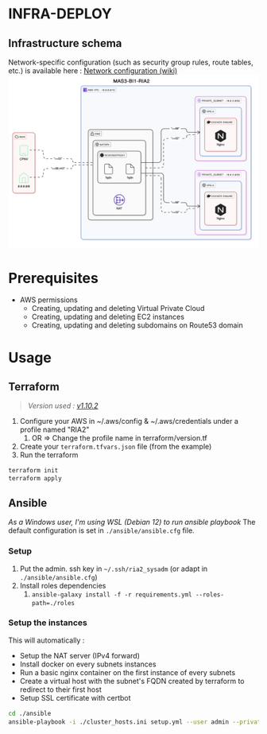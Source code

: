 # INFRA-DEPLOY

## Infrastructure schema
Network-specific configuration (such as security group rules, route tables, etc.) is available here : [Network configuration (wiki)](https://github.com/CPNV-ES-BI1-RIA2-ETL-INTERNAL-SOURCE/INFRA-DEPLOY-ELT/wiki/Network-configuration)
![infra_v0.1](assets/infra.svg)
# Prerequisites
- AWS permissions
	- Creating, updating and deleting Virtual Private Cloud
	- Creating, updating and deleting EC2 instances
	- Creating, updating and deleting subdomains on Route53 domain
# Usage
## Terraform
>*Version used : [v1.10.2](https://releases.hashicorp.com/terraform/1.10.2/)*

1. Configure your AWS in ~/.aws/config & ~/.aws/credentials under a profile named "RIA2"
	1. OR => Change the profile name in terraform/version.tf
2. Create your `terraform.tfvars.json` file (from the example)
3. Run the terraform
```
terraform init
terraform apply
```
## Ansible
*As a Windows user, I'm using WSL (Debian 12) to run ansible playbook*
The default configuration is set in `./ansible/ansible.cfg` file.
### Setup
1. Put the admin. ssh key in `~/.ssh/ria2_sysadm` (or adapt in `./ansible/ansible.cfg`)
2. Install roles dependencies
	1. `ansible-galaxy install -f -r requirements.yml --roles-path=./roles`
### Setup the instances
This will automatically :
- Setup the NAT server (IPv4 forward)
- Install docker on every subnets instances
- Run a basic nginx container on the first instance of every subnets
- Create a virtual host with the subnet's FQDN created by terraform to redirect to their first host
- Setup SSL certificate with certbot

```bash
cd ./ansible
ansible-playbook -i ./cluster_hosts.ini setup.yml --user admin --private-key ~/.ssh/ria2_sysadm
```
